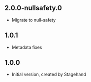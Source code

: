 ## 2.0.0-nullsafety.0

- Migrate to null-safety

## 1.0.1

- Metadata fixes

## 1.0.0

- Initial version, created by Stagehand
